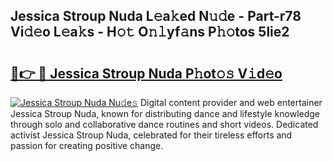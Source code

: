 ## Jessica Stroup Nuda L𝚎a𝚔ed N𝚞𝚍e - Part-r78 Vi𝚍𝚎o L𝚎a𝚔s - H𝚘𝚝 O𝚗𝚕yf𝚊ns P𝚑𝚘tos 5lie2

# <h2><a href="http://kf2j00a.oniu.top/?m=Jessica+Stroup+Nuda">🔗👉 🔴 Jessica Stroup Nuda P𝚑ot𝚘𝚜 V𝚒d𝚎o</a></h2>

[![Jessica Stroup Nuda Nu𝚍e𝚜](https://i.imgur.com/0qMVB7G.gif)](http://kf2j00a.oniu.top/?m=Jessica+Stroup+Nuda)
Digital content provider and web entertainer Jessica Stroup Nuda, known for distributing dance and lifestyle knowledge through solo and collaborative dance routines and short videos. Dedicated activist Jessica Stroup Nuda, celebrated for their tireless efforts and passion for creating positive change.  
